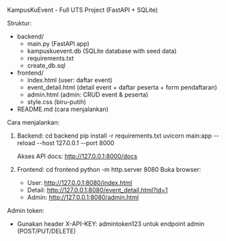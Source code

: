 KampusKuEvent - Full UTS Project (FastAPI + SQLite)

Struktur:
- backend/
  - main.py (FastAPI app)
  - kampuskuevent.db (SQLite database with seed data)
  - requirements.txt
  - create_db.sql
- frontend/
  - index.html (user: daftar event)
  - event_detail.html (detail event + daftar peserta + form pendaftaran)
  - admin.html (admin: CRUD event & peserta)
  - style.css (biru-putih)
- README.md (cara menjalankan)

Cara menjalankan:
1. Backend:
   cd backend
   pip install -r requirements.txt
   uvicorn main:app --reload --host 127.0.0.1 --port 8000

   Akses API docs: http://127.0.0.1:8000/docs

2. Frontend:
   cd frontend
   python -m http.server 8080
   Buka browser:
   - User: http://127.0.0.1:8080/index.html
   - Detail: http://127.0.0.1:8080/event_detail.html?id=1
   - Admin: http://127.0.0.1:8080/admin.html

Admin token:
- Gunakan header X-API-KEY: admintoken123 untuk endpoint admin (POST/PUT/DELETE)
